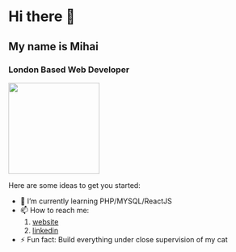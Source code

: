# Hi there 👋 
## My name is Mihai
###  London Based Web Developer

<img height="180em" src="https://github-readme-stats.vercel.app/api?username=MihaiVatavu&show_icons=true&hide_border=true&&count_private=true&include_all_commits=true" />

Here are some ideas to get you started:

- 🌱 I’m currently learning PHP/MYSQL/ReactJS
- 📫 How to reach me: 
   1. [website](https://www.mihaivatavu.com/)
   2. [linkedin](https://www.linkedin.com/in/gmvatavu)
- ⚡ Fun fact: Build everything under close supervision of my cat
